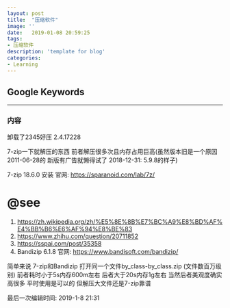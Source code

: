 ```yaml
---
layout: post
title:  "压缩软件"
image: ''
date:   2019-01-08 20:59:25
tags:
- 压缩软件
description: 'template for blog'
categories:
- Learning
---
```


## Google Keywords

----

### 内容
卸载了2345好压 2.4.17228 </p>
7-zip一下就解压的东西 前者解压很多次且内存占用巨高(虽然版本旧是一个原因2011-06-28的 新版有广告就懒得试了 2018-12-31: 5.9.8的样子) </p>
7-zip 18.6.0 安装 官网: https://sparanoid.com/lab/7z/

# @see
1. https://zh.wikipedia.org/zh/%E5%8E%8B%E7%BC%A9%E8%BD%AF%E4%BB%B6%E6%AF%94%E8%BE%83
2. https://www.zhihu.com/question/20711852
3. https://sspai.com/post/35358
4. Bandizip  6.1.8 官网: https://www.bandisoft.com/bandizip/

简单来说 7-zip和Bandizip 打开同一个文件by_class-by_class.zip (文件数百万级别) 前者耗时小于5s内存600m左右 后者大于20s内存1g左右
当然后者美观度确实高很多 平时使用是可以的 但解压大文件还是7-zip靠谱

最后一次编辑时间: 2019-1-8 21:31
